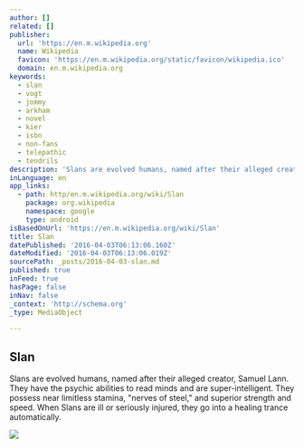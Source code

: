 ```yaml
---
author: []
related: []
publisher:
  url: 'https://en.m.wikipedia.org'
  name: Wikipedia
  favicon: 'https://en.m.wikipedia.org/static/favicon/wikipedia.ico'
  domain: en.m.wikipedia.org
keywords:
  - slan
  - vogt
  - jommy
  - arkham
  - novel
  - kier
  - isbn
  - non-fans
  - telepathic
  - tendrils
description: 'Slans are evolved humans, named after their alleged creator, Samuel Lann. They have the psychic abilities to read minds and are super-intelligent. They possess near limitless stamina, "nerves of steel," and superior strength and speed. When Slans are ill or seriously injured, they go into a healing trance automatically.'
inLanguage: en
app_links:
  - path: http/en.m.wikipedia.org/wiki/Slan
    package: org.wikipedia
    namespace: google
    type: android
isBasedOnUrl: 'https://en.m.wikipedia.org/wiki/Slan'
title: Slan
datePublished: '2016-04-03T06:13:06.160Z'
dateModified: '2016-04-03T06:13:06.019Z'
sourcePath: _posts/2016-04-03-slan.md
published: true
inFeed: true
hasPage: false
inNav: false
_context: 'http://schema.org'
_type: MediaObject

---
```

<article style=""><h1>Slan</h1><p>Slans are evolved humans, named after their alleged creator, Samuel Lann. They have the psychic abilities to read minds and are super-intelligent. They possess near limitless stamina, "nerves of steel," and superior strength and speed. When Slans are ill or seriously injured, they go into a healing trance automatically.</p><img src="https://upload.wikimedia.org/wikipedia/en/thumb/c/ca/Slan.jpg/220px-Slan.jpg" /></article>